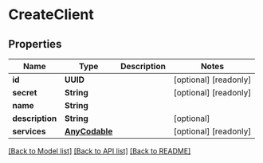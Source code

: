 # CreateClient

## Properties
Name | Type | Description | Notes
------------ | ------------- | ------------- | -------------
**id** | **UUID** |  | [optional] [readonly] 
**secret** | **String** |  | [optional] [readonly] 
**name** | **String** |  | 
**description** | **String** |  | [optional] 
**services** | [**AnyCodable**](.md) |  | [optional] [readonly] 

[[Back to Model list]](../README.md#documentation-for-models) [[Back to API list]](../README.md#documentation-for-api-endpoints) [[Back to README]](../README.md)



